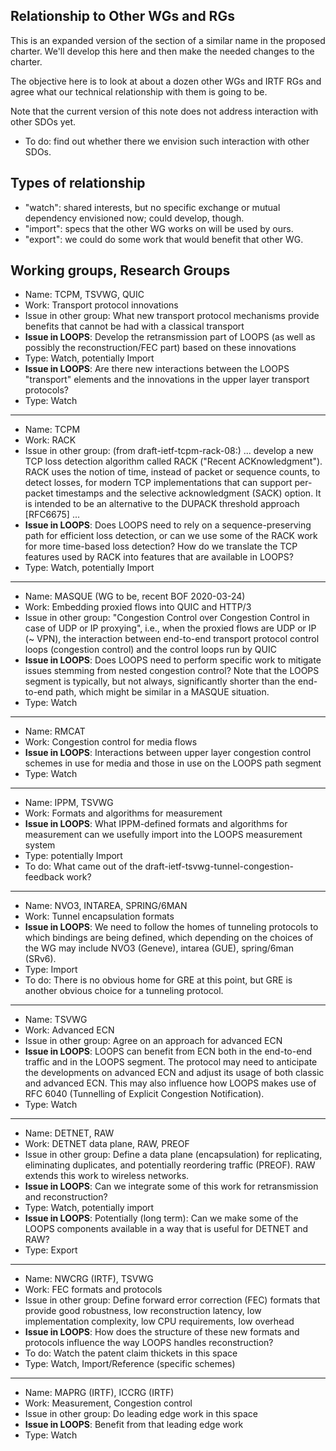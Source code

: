 ## Relationship to Other WGs and RGs

This is an expanded version of the section of a similar name in the
proposed charter.  We'll develop this here and then make the needed
changes to the charter.

The objective here is to look at about a dozen other WGs and IRTF RGs
and agree what our technical relationship with them is going to be.

Note that the current version of this note does not address
interaction with other SDOs yet.

* To do: find out whether there we envision such interaction with
  other SDOs.

## Types of relationship

* "watch": shared interests, but no specific exchange or mutual dependency
envisioned now; could develop, though.
* "import": specs that the other WG works on will be used by ours.
* "export": we could do some work that would benefit that other WG.

<!-- ## "Transport protocol" area of work -->

## Working groups, Research Groups

* Name: TCPM, TSVWG, QUIC
* Work: Transport protocol innovations
* Issue in other group: What new transport protocol mechanisms provide
  benefits that cannot be had with a classical transport
* **Issue in LOOPS**: Develop the retransmission part of LOOPS (as well as
  possibly the reconstruction/FEC part) based on these innovations
* Type: Watch, potentially Import
* **Issue in LOOPS**: Are there new interactions between the LOOPS
  "transport" elements and the innovations in the upper layer transport
  protocols?
* Type: Watch

---

* Name: TCPM
* Work: RACK
* Issue in other group: (from draft-ietf-tcpm-rack-08:) ... develop a
   new TCP loss detection algorithm called RACK ("Recent
   ACKnowledgment").  RACK uses the notion of time, instead of packet
   or sequence counts, to detect losses, for modern TCP
   implementations that can support per-packet timestamps and the
   selective acknowledgment (SACK) option.  It is intended to be an
   alternative to the DUPACK threshold approach [RFC6675] ...
* **Issue in LOOPS**: Does LOOPS need to rely on a sequence-preserving
  path for efficient loss detection, or can we use some of the RACK
  work for more time-based loss detection?  How do we translate the
  TCP features used by RACK into features that are available in LOOPS?
* Type: Watch, potentially Import

---

* Name: MASQUE (WG to be, recent BOF 2020-03-24)
* Work: Embedding proxied flows into QUIC and HTTP/3
* Issue in other group: "Congestion Control over Congestion Control in
  case of UDP or IP proxying", i.e., when the proxied flows are UDP or
  IP (~ VPN), the interaction between end-to-end transport protocol
  control loops (congestion control) and the control loops run by QUIC
* **Issue in LOOPS**: Does LOOPS need to perform specific work to mitigate
  issues stemming from nested congestion control?  Note that the LOOPS
  segment is typically, but not always, significantly shorter than the
  end-to-end path, which might be similar in a MASQUE situation.
* Type: Watch

---

* Name: RMCAT
* Work: Congestion control for media flows
* **Issue in LOOPS**: Interactions between upper layer congestion control
  schemes in use for media and those in use on the LOOPS path segment
* Type: Watch

---

* Name: IPPM, TSVWG
* Work: Formats and algorithms for measurement
* **Issue in LOOPS**: What IPPM-defined formats and algorithms for
  measurement can we usefully import into the LOOPS measurement system
* Type: potentially Import
* To do: What came out of the
  draft-ietf-tsvwg-tunnel-congestion-feedback work?

---
<!-- ## "Tunneling and encapsulation" area of work -->

* Name: NVO3, INTAREA, SPRING/6MAN
* Work: Tunnel encapsulation formats
* **Issue in LOOPS**: We need to follow the homes of tunneling protocols
  to which bindings are being defined, which depending on the choices
  of the WG may include NVO3 (Geneve), intarea (GUE), spring/6man
  (SRv6).
* Type: Import
* To do: There is no obvious home for GRE at this point, but GRE is
  another obvious choice for a tunneling protocol.

---

* Name: TSVWG
* Work: Advanced ECN
* Issue in other group: Agree on an approach for advanced ECN
* **Issue in LOOPS**: LOOPS can benefit from ECN both in the end-to-end
  traffic and in the LOOPS segment.
  The protocol may need to anticipate the developments on advanced ECN
  and adjust its usage of both classic and advanced ECN.  This may
  also influence how LOOPS makes use of RFC 6040 (Tunnelling of
  Explicit Congestion Notification).
* Type: Watch

---

* Name: DETNET, RAW
* Work: DETNET data plane, RAW, PREOF
* Issue in other group: Define a data plane (encapsulation) for
  replicating, eliminating duplicates, and potentially reordering
  traffic (PREOF).
  RAW extends this work to wireless networks.
* **Issue in LOOPS**: Can we integrate some of this work for
  retransmission and reconstruction?
* Type: Watch, potentially import
* **Issue in LOOPS**: Potentially (long term): Can we make some of the
  LOOPS components available in a way that is useful for DETNET and RAW?
* Type: Export

---

* Name: NWCRG (IRTF), TSVWG
* Work: FEC formats and protocols
* Issue in other group: Define forward error correction (FEC) formats
  that provide good robustness, low reconstruction latency, low
  implementation complexity, low CPU requirements, low overhead
* **Issue in LOOPS**: How does the structure of these new formats and
  protocols influence the way LOOPS handles reconstruction?
* To do: Watch the patent claim thickets in this space
* Type: Watch, Import/Reference (specific schemes)

---

* Name: MAPRG (IRTF), ICCRG (IRTF)
* Work: Measurement, Congestion control
* Issue in other group: Do leading edge work in this space
* **Issue in LOOPS**: Benefit from that leading edge work
* Type: Watch

